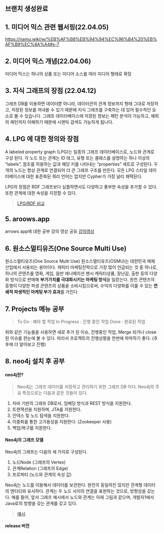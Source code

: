 ## 브랜치 생성완료

## 1. 미디어 믹스 관련 웹서핑(22.04.05)
<https://namu.wiki/w/%EB%AF%B8%EB%94%94%EC%96%B4%20%EB%AF%B9%EC%8A%A4#s-7>

## 2. 미디어 믹스 개념(22.04.06)
미디어 믹스는 하나의 상품 또는 미디어 소스를 여러 미디어 형태로 확장

## 3. 지식 그래프의 장점 (22.04.12)
그래프 DB를 이용하면 데이터뿐 아니라, 데이터관의 관계 정보까지 형태 그대로 저장하고,  저장된 정보를 꺼내쓸 수 있기 때문에 지식 그래프를 구축하는 데 있어 필수적인 요소로 볼 수 있습니다. 그래프 데이터베이스에 저장된 정보는 패턴 분석이 가능하고, 예외의 패턴까지 이해하기 때문에 시맨틱 검색도 가능하게 됩니다.

## 4. LPG 에 대한 정의와 장점
A labeled property graph (LPG)는 일종의 그래프 데이터베이스로, 노드와 관계로 구성 된다. 각 노드 또는 관계는 ID 태그, 유형 또는 클래스를 설명하는 하나 이상의 “labels”, 참조를 허용하는 값과 해당 키를 나타내는 “properties” 세트로 구성된다. 두 개의 노드는 항상 관계로 연결되어 더 큰 그래프 구조를 만든다. 모든 LPG 스타일 데이터베이스에 대한 표준화된 쿼리 언어는 없지만 Cypher가 가장 널리 채택된다.

LPG의 장점은 RDF 그래프보다 심플하면서도 다양하고 풍부한 속성을 추가할 수 있다. 또한 관계에 대한 속성을 지정할 수 있다.

> [LPG/RDF 비교](https://miro.medium.com/max/1400/1*FAK8MU1sYf6yrVpVmNQDzA.png)


## 5. aroows.app
arrows app에 대한 공부
강의 영상 공유
[강의영상](https://www.youtube.com/watch?v=ZHJ-BrKJ8A4)

## 6. 원소스멀티유즈(One Source Multi Use)
원소스멀티유즈(One Source Multi Use)
원소스멀티유즈(OSMU)는 대한민국 매체 산업에서 사용되는 용어이다. 캐릭터 마케팅전략으로 가장 많이 언급되는 것 중 하나로, 하나의 콘텐츠를 영화, 게임, 음반 애니메이션 팬시 캐릭터상품, 장난감, 출판 등의 다양화 방식으로 판매해 **부가가치를 극대화시키는 마케팅 방식**을 일컫는다.
원천 콘텐츠의 흥행이 다양한 파생 콘텐츠의 상품을 소비시킴으로써, 수익의 다양화를 이룰 수 있는 **연쇄적 파생적인 마케팅 부가 효과**를 가진다

## 7. Projects 메뉴 공부
> To Do : 해야 할 작업
> In Progress : 진행 중인 작업
> Done : 완료된 작업

위와 같은 기능들을 사용하면 새로 추가 된 이슈, 진행중인 작업, Merge 되거나 close 된 이슈를 한눈에 볼 수 있다.
따라서 프로젝트의 진행상황을 한번에 파악하기 좋다.
(추후에 더 알아보고 진행)

## 8. neo4j 설치 후 공부

#### neo4j란?
> Neo4j는 그래프 데이터를 저장하고 관리하기 위한 그래프 DB 이다. Neo4j의 주요 특징으로는 다음과 같은 것들이 있다.

1. 자바 기반의 그래프 DB로서, 임베딩 방식과 REST 방식을 지원한다.
2. 트랜잭션을 지원하며, JTA를 지원한다.
3. 인덱스 및 노드 탐색을 지원한다.
4. 이중화를 통한 고가용성을 지원한다. (Zookeeper 사용)
5. 백업/복구를 지원한다.

#### Neo4j의 그래프 모델
Neo4j의 그래프는 다음의 세 가지로 구성된다.

1. 노드Node (그래프의 Vertex)
2. 관계Relation (그래프의 Edge)
3. 프로퍼티 (노드와 관계의 속성 값)

Neo4j는 노드를 이용해서 데이터를 보관한다. 완전히 동일하진 않지만 관계형 데이터의 엔티티와 유사하다. 관계는 두 노드 사이의 연결을 표현하는 것으로, 방향성을 갖는다. 예를 들어, 앞서 그래프 예시에서 노드와 관계는  아래 그림과 같으며, 개발자1에서 Java로의 방향을 갖는 관계를 갖고 있다.

> [예시](https://t1.daumcdn.net/cfile/tistory/1247A03B4FD13B231D)

#### release 버전 

